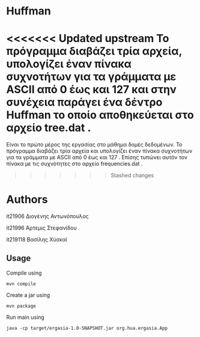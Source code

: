 
# Huffman 

<<<<<<< Updated upstream
Το πρόγραμμα διαβάζει τρία αρχεία, υπολογίζει έναν πίνακα συχνοτήτων για τα 
γράμματα με ASCII από 0 έως και 127 και στην συνέχεια παράγει ένα δέντρο 
Huffman το οποίο αποθηκεύεται στο αρχείο tree.dat .
=======
Είναι το πρώτο μέρος της εργασίας στο μάθημα δομές δεδομένων. Το πρόγραμμα διαβάζει τρία 
αρχεία και υπολογίζει έναν πίνακα συχνοτήτων για τα γράμματα με ASCII από 0 έως και 
127 . Επίσης τυπώνει αυτόν τον πίνακα με τις συχνότητες στο αρχείο frequencies.dat .
>>>>>>> Stashed changes

# Authors

it21906 Διογένης Αντωνόπουλος

it21996 Άρτεμις Στεφανίδου

it219118 Βασίλης Χύσκαϊ

## Usage

Compile using 

```
mvn compile
```

Create a jar using 

```
mvn package
```

Run main using 

```
java -cp target/ergasia-1.0-SNAPSHOT.jar org.hua.ergasia.App
```
